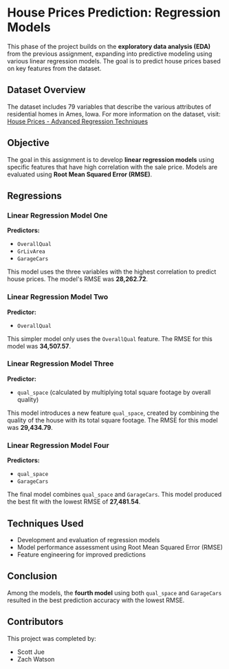 # House Prices Prediction: Regression Models

This phase of the project builds on the **exploratory data analysis (EDA)** from the previous assignment, expanding into predictive modeling using various linear regression models. The goal is to predict house prices based on key features from the dataset.

## Dataset Overview
The dataset includes 79 variables that describe the various attributes of residential homes in Ames, Iowa. For more information on the dataset, visit:  
[House Prices - Advanced Regression Techniques](https://www.kaggle.com/c/house-prices-advanced-regression-techniques)

## Objective
The goal in this assignment is to develop **linear regression models** using specific features that have high correlation with the sale price. Models are evaluated using **Root Mean Squared Error (RMSE)**.

## Regressions

### Linear Regression Model One
**Predictors:**  
- `OverallQual`
- `GrLivArea`
- `GarageCars`

This model uses the three variables with the highest correlation to predict house prices. The model's RMSE was **28,262.72**.

### Linear Regression Model Two
**Predictor:**  
- `OverallQual`

This simpler model only uses the `OverallQual` feature. The RMSE for this model was **34,507.57**.

### Linear Regression Model Three
**Predictor:**  
- `qual_space` (calculated by multiplying total square footage by overall quality)

This model introduces a new feature `qual_space`, created by combining the quality of the house with its total square footage. The RMSE for this model was **29,434.79**.

### Linear Regression Model Four
**Predictors:**  
- `qual_space`
- `GarageCars`

The final model combines `qual_space` and `GarageCars`. This model produced the best fit with the lowest RMSE of **27,481.54**.

## Techniques Used
- Development and evaluation of regression models
- Model performance assessment using Root Mean Squared Error (RMSE)
- Feature engineering for improved predictions

## Conclusion
Among the models, the **fourth model** using both `qual_space` and `GarageCars` resulted in the best prediction accuracy with the lowest RMSE.

## Contributors
This project was completed by:

- Scott Jue
- Zach Watson

